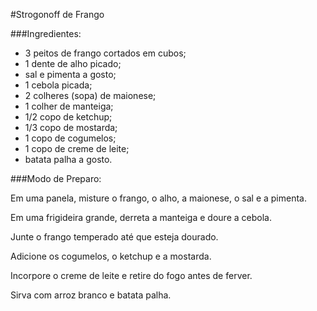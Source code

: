 #Strogonoff de Frango

###Ingredientes:

 - 3 peitos de frango cortados em cubos;
 - 1 dente de alho picado;
 - sal e pimenta a gosto;
 - 1 cebola picada;
 - 2 colheres (sopa) de maionese;
 - 1 colher de manteiga;
 - 1/2 copo de ketchup;
 - 1/3 copo de mostarda;
 - 1 copo de cogumelos;
 - 1 copo de creme de leite;
 - batata palha a gosto.

###Modo de Preparo:

Em uma panela, misture o frango, o alho, a maionese, o sal e a pimenta.

Em uma frigideira grande, derreta a manteiga e doure a cebola.

Junte o frango temperado até que esteja dourado.

Adicione os cogumelos, o ketchup e a mostarda.

Incorpore o creme de leite e retire do fogo antes de ferver.

Sirva com arroz branco e batata palha.

